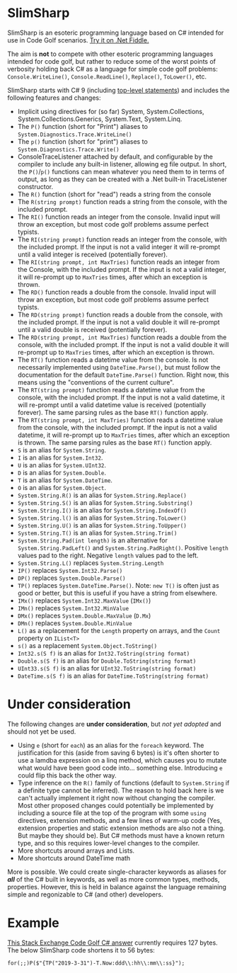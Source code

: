 # SlimSharp

SlimSharp is an esoteric programming language based on C# intended for use in Code Golf scenarios. [Try it on .Net Fiddle.](https://dotnetfiddle.net/DkPEcu)

The aim is **not** to compete with other esoteric programming languages intended for code golf, but rather to reduce some of the worst points of verbosity holding back C# as a language for simple code golf problems: `Console.WriteLine()`, `Console.ReadLine()`, `Replace()`, `ToLower()`, etc.

SlimSharp starts with C# 9 (including [top-level statements](https://docs.microsoft.com/en-us/dotnet/csharp/tutorials/exploration/top-level-statements)) and includes the following features and changes:

* Implicit using directives for (so far) System, System.Collections, System.Collections.Generics, System.Text, System.Linq.
* The `P()` function (short for "Print") aliases to `System.Diagnostics.Trace.WriteLine()`
* The `p()` function (short for "print") aliases to `System.Diagnostics.Trace.Write()`
* ConsoleTraceListener attached by default, and configurable by the compiler to include any built-in listener, allowing eg file output. 
  In short, the `P()`/`p()` functions can mean whatever you need them to in terms of output, as long as they can be created with a .Net built-in TraceListener constructor. 
* The `R()` function (short for "read") reads a string from the console
* The `R(string prompt)` function reads a string from the console, with the included prompt.
* The `RI()` function reads an integer from the console. Invalid input will throw an exception, but most code golf problems assume perfect typists.
* The `RI(string prompt)` function reads an integer from the console, with the included prompt. If the input is not a valid integer it will re-prompt until a valid integer is received (potentially forever).
* The `RI(string prompt, int MaxTries)` function reads an integer from the Console, with the included prompt. If the input is not a valid integer, it will re-prompt up to `MaxTries` times, after which an exception is thrown.
* The `RD()` function reads a double from the console. Invalid input will throw an exception, but most code golf problems assume perfect typists.
* The `RD(string prompt)` function reads a double from the console, with the included prompt. If the input is not a valid double it will re-prompt until a valid double is received (potentially forever).
* The `RD(string prompt, int MaxTries)` function reads a double from the console, with the included prompt. If the input is not a valid double it will re-prompt up to `MaxTries` times, after which an exception is thrown.
* The `RT()` function reads a datetime value from the console. Is not necessarily implemented using `DateTime.Parse()`, but must follow the documentation for the default `DateTime.Parse()` function. Right now, this means using the "conventions of the current culture".
* The `RT(string prompt)` function reads a datetime value from the console, with the included prompt. If the input is not a valid datetime, it will re-prompt until a valid datetime value is received (potentially forever). The same parsing rules as the base `RT()` function apply.
* The `RT(string prompt, int MaxTries)` function reads a datetime value from the console, with the included prompt. If the input is not a valid datetime, it will re-prompt up to `MaxTries` times, after which an exception is thrown. The same parsing rules as the base `RT()` function apply.
* `S` is an alias for `System.String`.
* `I` is an alias for `System.Int32`.
* `U` is an alias for `System.UInt32`.
* `D` is an alias for `System.Double`.
* `T` is an alias for `System.DateTime`.
* `O` is an alias for `System.Object`.
* `System.String.R()` is an alias for `System.String.Replace()`
* `System.String.S()` is an alias for `System.String.Substring()`
* `System.String.I()` is an alias for `System.String.IndexOf()`
* `System.String.l()` is an alias for `System.String.ToLower()`
* `System.String.U()` is an alias for `System.String.ToUpper()`
* `System.String.T()` is an alias for `System.String.Trim()`
* `System.String.Pad(int length)` is an alternative for `System.String.PadLeft()` and `System.String.PadRight()`. Positive `length` values pad to the right. Negative `length` values pad to the left.
* `System.String.L()` replaces `System.String.Length`
* `IP()` replaces `System.Int32.Parse()`
* `DP()` replaces `System.Double.Parse()`
* `TP()` replaces `System.DateTime.Parse()`. Note: `new T()` is often just as good or better, but this is useful if you have a string from elsewhere.
* `IMx()` replaces `System.Int32.MaxValue` (`IMx()`)
* `IMn()` replaces `System.Int32.MinValue`
* `DMx()` replaces `System.Double.MaxValue` (`D.Mx`)
* `DMn()` replaces `System.Double.MinValue`
* `L()` as a replacement for the `Length` property on arrays, and the `Count` property on `IList<T>`
* `s()` as a replacement `System.Object.ToString()`
* `Int32.s(S f)` is an alias for `Int32.ToString(string format)`
* `Double.s(S f)` is an alias for `Double.ToString(string format)`
* `UInt33.s(S f)` is an alias for `UInt32.ToString(string format)`
* `DateTime.s(S f)` is an alias for `DateTime.ToString(string format)`

# Under consideration

The following changes are **under consideration**, but _not yet adopted_ and should not yet be used.

* Using `e` (short for `each`) as an alias for the `foreach` keyword. The justification for this (aside from saving 6 bytes) is it's often shorter to use a lamdba expression on a linq method, which causes you to mutate what would have been good code into... something else. Introducing `e` could flip this back the other way.
* Type inference on the `R()` family of functions (default to `System.String` if a definite type cannot be inferred). The reason to hold back here is we can't actually implement it right now without changing the compiler. Most other proposed changes could potentially be implemented by including a source file at the top of the program with some `using` directives, extension methods, and a few lines of warm-up code (Yes, extension properties and static extension methods are also not a thing. But maybe they should be). But C# methods must have a known return type, and so this requires lower-level changes to the compiler.
* More shortcuts around arrays and Lists.
* More shortcuts around DateTime math

More is possible. We could create single-character keywords as aliases for _**all**_ of the C# built in keywords, as well as more common types, methods, properties. However, this is held in balance against the language remaining simple and regonizable to C# (and other) developers.

# Example

[This Stack Exchange Code Golf C# answer](https://codegolf.stackexchange.com/a/115112/58322) currently requires 127 bytes. The below SlimSharp code shortens it to 56 bytes:

```
for(;;)P($"{TP("2019-3-31")-T.Now:ddd\\:hh\\:mm\\:ss}");
```

